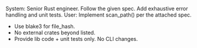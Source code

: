 System: Senior Rust engineer. Follow the given spec. Add exhaustive error handling and unit tests.
User: Implement scan_path() per the attached spec.
- Use blake3 for file_hash.
- No external crates beyond listed.
- Provide lib code + unit tests only. No CLI changes.
